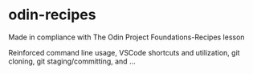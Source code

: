 # odin-recipes
Made in compliance with The Odin Project Foundations-Recipes lesson

Reinforced command line usage, VSCode shortcuts and utilization, git cloning, git staging/committing, and ...